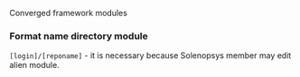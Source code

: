 Converged framework modules
### Format name directory module
`[login]/[reponame]` -
it is necessary because Solenopsys member may edit alien module.